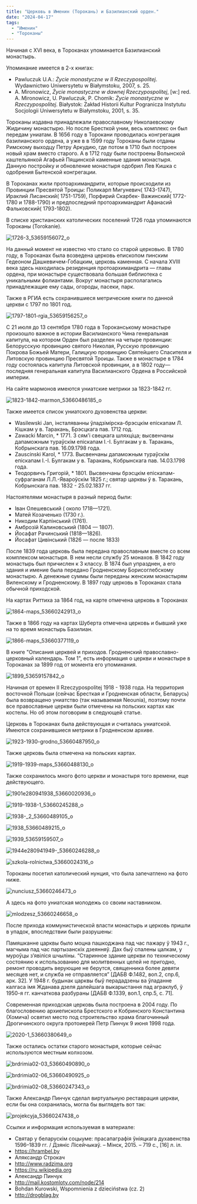 ```yaml
---
title: "Церковь в Именин (Торокань) и Базилианский орден."
date: "2024-04-17"
tags: 
  - "Именин"
  - "Тороканы"
---
```


Начиная с XVI века, в Тороканах упоминается Базилианский монастырь.

Упоминание имеется в 2-х книгах:

- Pawluczuk U.A.: _Życie monastyczne w II Rzeczypospolitej_. Wydawnictwo Uniwersytetu w Białymstoku, 2007, s. 25.
- A. Mironowicz, _Życie monastyczne w dawnej Rzeczypospolitej_, \[w:\] red. A. Mironowicz, U. Pawluczuk, P. Chomik: _Życie monastyczne w Rzeczypospolitej_. Białystok: Zakład Historii Kultur Pogranicza Instytutu Socjologii Uniwersytetu w Białymstoku, 2001, s. 35.

Тороканы издавна принадлежали православному Николаевскому Жидичину монастырю. Но после Бресткой унии, весь комплекс он был передам униатам. В 1656 году в Торокани проводилась конгрегация базилианского ордена, а уже в в 1599 году Тороканы были отданы Римскому выходцу Петру Аркудию, где потом в 1710 был построен новый храм вместо старого. А в 1712 году были построены Волынской каштельянкой Агафьей Пящинской каменные здания монастыря. Данную постройку и обновление монастыря одобрил Лев Кишка с одобрения Бытенской конгрегации.

В Тороканах жили протоархимандрити, которые происходили из Провинции Пресвятой Троицы: Поликарп Мигуневич( 1743-1747), Ираклий Лисанский( 1751-1759), Порфирий Скарбек- Важинский( 1772-1780 и 1788-1790) и предпоследний протоархимандрит Афанасий Фальковский( 1793-1802).

В списке христианских католических поселений 1726 года упоминаются Тороканы (Torokanie).

![1726-3_53659156072_o](https://github.com/escfrpls/drochiczynpoleski/assets/125834172/ce21a65b-e115-4d07-9f56-c4b77d5d26e6)

На данный момент не известно что стало со старой церковью. В 1780 году, в Тороканах была возведена церковь епископом пинским Гедеоном Дашкевичем-Гобацким, церковь каменная. С начала XVIII века здесь находилась резиденция протоархимандрита — главы ордена, при монастыре существовала большая библиотека с уникальными фолиантами. Вокруг монастыря располагались принадлежащие ему сады, огороды, пасеки, парк.

Также в РГИА есть сохранившиеся метрические книги по данной церкви с 1797 по 1801 год.

![1797-1801-rgia_53659156257_o](https://github.com/escfrpls/drochiczynpoleski/assets/125834172/bcc6915e-72f7-40c5-884d-84b0279c936e)

С 21 июля до 13 сентября 1780 года в Тороканському монастыре произошло важное в истории Василианского Чина генеральная капитула, на котором Орден был разделен на четыре провинции: Белорусскую провинцию святого Николая, Русскую провинцию Покрова Божьей Матери, Галицкую провинцию Святейшего Спасителя и Литовскую провинцию Пресвятой Троицы. Также в монастыре в 1784 году состоялась капитула Литовской провинции, а в 1802 году— последняя генеральная капитула Василианского Ордена в Российской империи.

На сайте мармонов имеются униатские метрики за 1823-1842 гг.

![1823-1842-marmon_53660486185_o](https://github.com/escfrpls/drochiczynpoleski/assets/125834172/f6bb958f-1181-483f-836a-78ddd8dfa702)

Также имеется список униатского духовенства церкви:

- Wasilewski Jan, iнсталяванны ўладзiмiрска-брэсцкiм епiскапам Л. Кiшкам у в. Таракань, Брэсцкага пав. 1712 год.
- Zawacki Marcin, \* 1771. З сям'i свецкага шляхцiца; высвенчаны дапаможным тураўскiм епiскапам I.-I. Булгакам у в. Таракань, Кобрынскага пав. 16.09.1798 года.
- Zauscinski Karol, \* 1773. Высвенчаны дапаможным тураўскiм епiскапам I.-I. Булгакам у в. Таракань, Кобрынскага пав. 14.03.1798 года.
- Теодорвичъ Григорiй, \* 1801. Высвенчаны брэсцкiм епiскапам-суфраганам Л.Л.-Явароўскiм 1825 г.; святар царквы ў в. Таракань, Кобрынскага пав. 1832 - 25.02.1837 гг.

Настоятелями монастыря в разный период были:

- Іван Олешевський ( около 1718—1721).
- Матей Козаченько (1730 г.).
- Никодим Карпінський (1761).
- Амброзій Калиновський (1804 — 1807).
- Йосафат Рачинський (1818—1826).
- Йосафат Цивінський (1826 — после 1833)

После 1839 года церковь была передана православным вместе со всем комплексом монастыря. В нем несли службу 25 монахов. В 1842 году монастырь был причислен к 3 классу. В 1874 был упразднен, а его здания и имение была передано Гродненскому Борисоглебскому монастырю. А денежные суммы были переданы женским монастырям Виленскому и Гродненскому. В 1897 году церковь в Тороканах стала обычной приходской.

На картах Риттиха за 1864 год, на карте отмечена церковь в Тороканах

![1864-maps_53660242913_o](https://github.com/escfrpls/drochiczynpoleski/assets/125834172/ae293c2a-dfcc-4a36-8c7c-307e5a501831)

Также в 1866 году на картах Шуберта отмечена церковь и бывший уже на то время монастырь Базилиан.

![1866-maps_53660377119_o](https://github.com/escfrpls/drochiczynpoleski/assets/125834172/64a4cc92-a91f-4b99-8539-544de129ffe4)

В книге "Описания церквей и приходов. Гродненский православно-церковный календарь. Том 1", есть информация о церкви и монастыре в Тороканах за 1899 год от момента его упоминания.

![1899_53659157842_o](https://github.com/escfrpls/drochiczynpoleski/assets/125834172/141711cf-6951-4db4-84b2-8b9bee358121)

Начиная от времен II Rzeczypospolitej 1918 - 1938 года. На территория восточной Польши (сейчас Бресткая и Гродненская области, Беларусь) была возвращено униатство (так называемая Neounia), поэтому почти все православные церкви были отмечены на польских картах как костелы. Но об этом поговорим в следующей статье.

Церковь в Тороканах была действующая и считалась униатской. Имеются сохранившиеся метрики в Гродненском архиве.

![1923-1930-grodno_53660487950_o](https://github.com/escfrpls/drochiczynpoleski/assets/125834172/6aac53c5-ee6f-4b17-8349-0de9e58e9bb7)

Также церковь была отмечена на польских картах.

![1919-1939-maps_53660488130_o](https://github.com/escfrpls/drochiczynpoleski/assets/125834172/62ab5092-e778-4ccc-89a3-d497983d4ff7)

Также сохранилось много фото церкви и монастыря того времени, еще действующего.

![1901e280941938_53660020936_o](https://github.com/escfrpls/drochiczynpoleski/assets/125834172/0ced5e4e-b4af-4015-b10f-c5c6f41646d0)

![1919-1938-1_53660245288_o](https://github.com/escfrpls/drochiczynpoleski/assets/125834172/b4b879d9-a99d-4bc6-ab71-5a8350c6a85f)

![1938-_2_53660489105_o](https://github.com/escfrpls/drochiczynpoleski/assets/125834172/d84acc5d-fac9-4ff2-9d20-58fda9ac0d84)

![1938_53660489215_o](https://github.com/escfrpls/drochiczynpoleski/assets/125834172/9dc10fde-c989-4f7a-bf8c-5312952bd038)

![1939_53659159507_o](https://github.com/escfrpls/drochiczynpoleski/assets/125834172/38b705e5-25ca-4487-b3d7-6cf247531405)

![1944e280941949-_53660246288_o](https://github.com/escfrpls/drochiczynpoleski/assets/125834172/d83b0817-00c3-4212-ae64-36e15b65d25a)

![szkola-rolnictwa_53660024316_o](https://github.com/escfrpls/drochiczynpoleski/assets/125834172/7a842601-08b0-4614-afba-73488a8e90d7)

Тороканы посетил католический нунция, что была запечатлено на фото ниже.

![nunciusz_53660246473_o](https://github.com/escfrpls/drochiczynpoleski/assets/125834172/7b345cad-4824-4a45-9d08-bd7a8dd341cd)

А здесь на фото униатская молодежь со своим наставником.

![mlodzesz_53660246658_o](https://github.com/escfrpls/drochiczynpoleski/assets/125834172/d2c49730-01f7-4542-adf0-eff8e2cc038d)

После прихода коммунистической власти монастырь и церковь пришли в упадок, впоследствии были разрушены:

Памяшканне царквы было моцна пашкоджана пад час пажару ў 1943 г., магчыма пад час партызанскіх дзеянняў. Дах быў спалены цалкам, у муроўцы з’явіліся шчыліны. “Старинное здание церкви по техническому состоянию к использованию для молитвенных целей не пригодно, ремонт проводить верующие не берутся, священника более девяти месяцев нет, и служба не отправляется” \[ДАБВ Ф.1482, воп.2, спр.6, арк. 32\]. У 1948 г. будынак царквы быў перададзены ва ўладанне калгаса імя Жданава дзеля далейшага выкарыстання пад аграклуб, ў 1950-я гг. канчаткова разбураны \[ДАБВ Ф.1339, воп.1, спр.5, с. 71\].

Современная приходская церковь была построена в 2004 году. По благословению архиепископа Брестского и Кобринского Константина (Хомича) освятил место под строительство храма благочинный Дрогичинского округа протоиерей Петр Пинчук 9 июня 1998 года.

![2020-1_53660380649_o](https://github.com/escfrpls/drochiczynpoleski/assets/125834172/0e1d1484-4595-468d-a246-efbcefe5b9ac)

Также остались остатки старого монастыря, которые сейчас используются местным колхозом.

![brdrimia02-03_53660490890_o](https://github.com/escfrpls/drochiczynpoleski/assets/125834172/f13ee7a1-37d7-4e54-88ac-5b281c21aaee)

![brdrimia02-06_53660490925_o](https://github.com/escfrpls/drochiczynpoleski/assets/125834172/410e9a40-ea89-4684-824e-9bc3eabcc9ff)

![brdrimia02-08_53660247343_o](https://github.com/escfrpls/drochiczynpoleski/assets/125834172/5883a729-95a3-4fda-8138-a039b9c1c180)

Также Александр Пинчук сделал виртуальную реставрация церкви, если бы она сохранилась, могла бы выглядеть вот так:

![projekcyja_53660247438_o](https://github.com/escfrpls/drochiczynpoleski/assets/125834172/e20970fa-c749-4b9e-9849-036f179011ee)

Ссылки и информация используемая в материале:

- Святар у беларускім соцыуме: прасапаграфія ўніяцкага духавенства 1596–1839 гг. / Дзяніс Лісейчыкаў. – Мінск, 2015. – 719 с., \[16\] л. іл.
- https://hrambel.by
- Аляксандр Строкач
- http://www.radzima.org
- https://ru.wikipedia.org
- Александр Пинчук
- http://mail.kostomloty.com/node/214
- Bohdan Kurowski, Wspomnienia z dzieciństwa (cz. 2)
- http://drogblag.by
